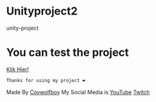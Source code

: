 # Unityproject2

unity-project

# You can test the project
 <a href="https://play.unity.com/mg/other/webgl-builds-380770 " target="_blank">Klik Hier!</a> 


```bash
Thanks for using my project ❤️
```



Made By <a href="https://github.com/Coywolfboy" target="_blank">Coywolfboy</a>
My Social Media is <a href="https://www.youtube.com/@coywolfboy" target="_blank">YouTube</a> <a href="https://www.twitch.tv/coywolfboy" target="_blank">Twitch</a>



